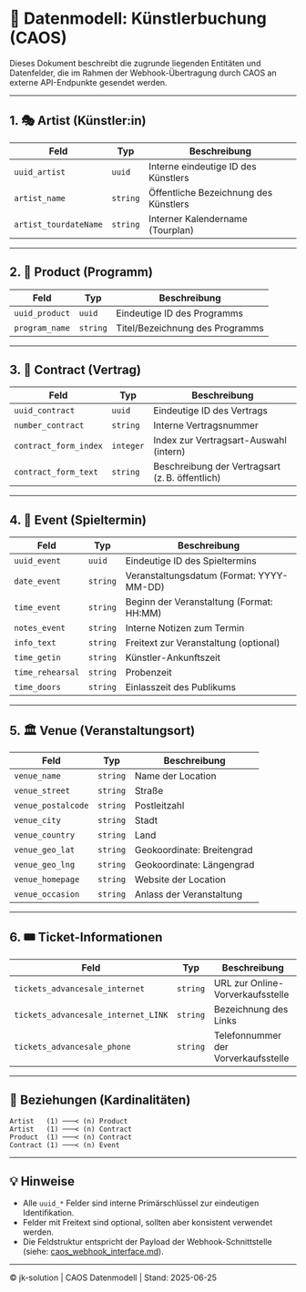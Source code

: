 # 📘 Datenmodell: Künstlerbuchung (CAOS)

Dieses Dokument beschreibt die zugrunde liegenden Entitäten und Datenfelder, die im Rahmen der Webhook-Übertragung durch CAOS an externe API-Endpunkte gesendet werden.

---

## 1. 🎭 Artist (Künstler:in)

| Feld                  | Typ     | Beschreibung                                      |
|-----------------------|----------|---------------------------------------------------|
| `uuid_artist`         | `uuid`   | Interne eindeutige ID des Künstlers               |
| `artist_name`         | `string` | Öffentliche Bezeichnung des Künstlers             |
| `artist_tourdateName` | `string` | Interner Kalendername (Tourplan)                 |

---

## 2. 🎼 Product (Programm)

| Feld             | Typ     | Beschreibung                                          |
|------------------|----------|-------------------------------------------------------|
| `uuid_product`   | `uuid`   | Eindeutige ID des Programms                          |
| `program_name`   | `string` | Titel/Bezeichnung des Programms                     |

---

## 3. 📄 Contract (Vertrag)

| Feld              | Typ     | Beschreibung                                         |
|-------------------|----------|------------------------------------------------------|
| `uuid_contract`   | `uuid`   | Eindeutige ID des Vertrags                          |
| `number_contract` | `string` | Interne Vertragsnummer                              |
| `contract_form_index` | `integer` | Index zur Vertragsart-Auswahl (intern)       |
| `contract_form_text`  | `string`  | Beschreibung der Vertragsart (z. B. öffentlich) |

---

## 4. 🎫 Event (Spieltermin)

| Feld            | Typ     | Beschreibung                                  |
|-----------------|----------|-----------------------------------------------|
| `uuid_event`    | `uuid`   | Eindeutige ID des Spieltermins               |
| `date_event`    | `string` | Veranstaltungsdatum (Format: YYYY-MM-DD)     |
| `time_event`    | `string` | Beginn der Veranstaltung (Format: HH:MM)     |
| `notes_event`   | `string` | Interne Notizen zum Termin                   |
| `info_text`     | `string` | Freitext zur Veranstaltung (optional)        |
| `time_getin`    | `string` | Künstler-Ankunftszeit                         |
| `time_rehearsal`| `string` | Probenzeit                                   |
| `time_doors`    | `string` | Einlasszeit des Publikums                    |

---

## 5. 🏛️ Venue (Veranstaltungsort)

| Feld              | Typ     | Beschreibung                              |
|-------------------|----------|-------------------------------------------|
| `venue_name`      | `string` | Name der Location                         |
| `venue_street`    | `string` | Straße                                    |
| `venue_postalcode`| `string` | Postleitzahl                              |
| `venue_city`      | `string` | Stadt                                     |
| `venue_country`   | `string` | Land                                      |
| `venue_geo_lat`   | `string` | Geokoordinate: Breitengrad                |
| `venue_geo_lng`   | `string` | Geokoordinate: Längengrad                 |
| `venue_homepage`  | `string` | Website der Location                      |
| `venue_occasion`  | `string` | Anlass der Veranstaltung                  |

---

## 6. 🎟️ Ticket-Informationen

| Feld                              | Typ     | Beschreibung                                  |
|-----------------------------------|----------|-----------------------------------------------|
| `tickets_advancesale_internet`     | `string` | URL zur Online-Vorverkaufsstelle             |
| `tickets_advancesale_internet_LINK`| `string` | Bezeichnung des Links                        |
| `tickets_advancesale_phone`        | `string` | Telefonnummer der Vorverkaufsstelle          |

---

## 🔗 Beziehungen (Kardinalitäten)

```text
Artist   (1) ───< (n) Product
Artist   (1) ───< (n) Contract
Product  (1) ───< (n) Contract
Contract (1) ───< (n) Event
```

---

## 💡 Hinweise

- Alle `uuid_*` Felder sind interne Primärschlüssel zur eindeutigen Identifikation.
- Felder mit Freitext sind optional, sollten aber konsistent verwendet werden.
- Die Feldstruktur entspricht der Payload der Webhook-Schnittstelle (siehe: [caos_webhook_interface.md](./caos_webhook_interface.md)).

---

© jk-solution | CAOS Datenmodell | Stand: 2025-06-25
